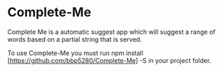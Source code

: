 # Complete-Me
Complete Me is a automatic suggest app which will suggest a range of words based on a partial string that is served. 

To use Complete-Me you must run npm install [https://github.com/bbp5280/Complete-Me] -S in your project folder. 
